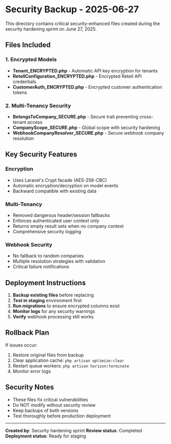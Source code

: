# Security Backup - 2025-06-27

This directory contains critical security-enhanced files created during the security hardening sprint on June 27, 2025.

## Files Included

### 1. Encrypted Models
- **Tenant_ENCRYPTED.php** - Automatic API key encryption for tenants
- **RetellConfiguration_ENCRYPTED.php** - Encrypted Retell API credentials
- **CustomerAuth_ENCRYPTED.php** - Encrypted customer authentication tokens

### 2. Multi-Tenancy Security
- **BelongsToCompany_SECURE.php** - Secure trait preventing cross-tenant access
- **CompanyScope_SECURE.php** - Global scope with security hardening
- **WebhookCompanyResolver_SECURE.php** - Secure webhook company resolution

## Key Security Features

### Encryption
- Uses Laravel's Crypt facade (AES-256-CBC)
- Automatic encryption/decryption on model events
- Backward compatible with existing data

### Multi-Tenancy
- Removed dangerous header/session fallbacks
- Enforces authenticated user context only
- Returns empty result sets when no company context
- Comprehensive security logging

### Webhook Security
- No fallback to random companies
- Multiple resolution strategies with validation
- Critical failure notifications

## Deployment Instructions

1. **Backup existing files** before replacing
2. **Test in staging** environment first
3. **Run migrations** to ensure encrypted columns exist
4. **Monitor logs** for any security warnings
5. **Verify** webhook processing still works

## Rollback Plan

If issues occur:
1. Restore original files from backup
2. Clear application cache: `php artisan optimize:clear`
3. Restart queue workers: `php artisan horizon:terminate`
4. Monitor error logs

## Security Notes

- These files fix critical vulnerabilities
- Do NOT modify without security review
- Keep backups of both versions
- Test thoroughly before production deployment

---

**Created by**: Security hardening sprint
**Review status**: Completed
**Deployment status**: Ready for staging